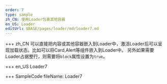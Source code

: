 ```yaml
--- 
order: 7
type: sample
zh_CN: 使用Loader包裹其他容器
en_US: Loader
editUrl: $BASE/pages/loader/md/loader7.md
---
```


+++ zh_CN
可以直接把内容或其他容器嵌入到Loader中，激活Loader后可以呈现加载状态。比如可以将Card,Alert等组件嵌入到Loader中。
    另外如果需要Loader占据整行，则需要将<Code>block</Code>属性设置为<Code>true</Code>。
    
+++ en_US
Loader7

+++ SampleCode
fileName: Loader7
